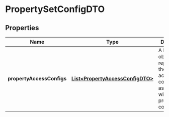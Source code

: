

# PropertySetConfigDTO


## Properties

| Name | Type | Description | Notes |
|------------ | ------------- | ------------- | -------------|
|**propertyAccessConfigs** | [**List&lt;PropertyAccessConfigDTO&gt;**](PropertyAccessConfigDTO.md) | A list of objects representing the property access configuration associated with the property set configuration. |  [optional] |



